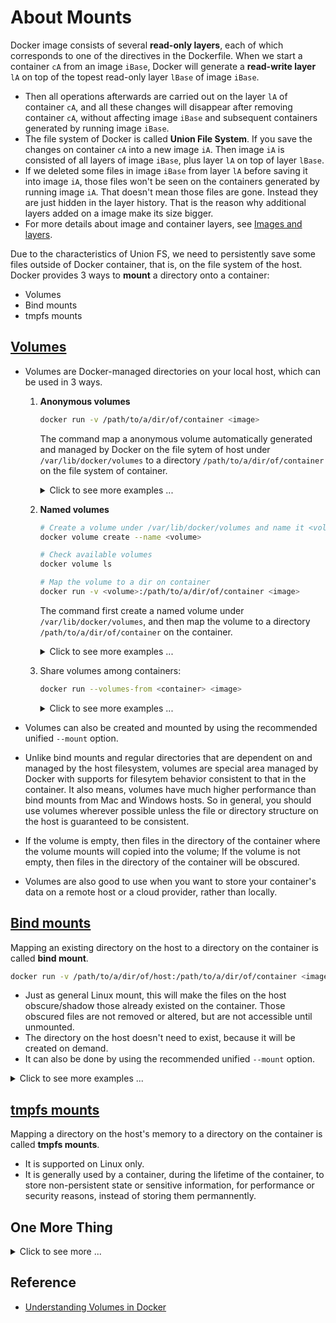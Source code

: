 # About Mounts #

Docker image consists of several **read-only layers**, each of which
corresponds to one of the directives in the Dockerfile.  When we start
a container `cA` from an image `iBase`, Docker will generate a
**read-write layer** `lA` on top of the topest read-only layer `lBase`
of image `iBase`.
* Then all operations afterwards are carried out on the layer `lA` of
  container `cA`, and all these changes will disappear after removing
  container `cA`, without affecting image `iBase` and subsequent
  containers generated by running image `iBase`.
* The file system of Docker is called **Union File System**.  If you
  save the changes on container `cA` into a new image `iA`.  Then
  image `iA` is consisted of all layers of image `iBase`, plus layer
  `lA` on top of layer `lBase`.
* If we deleted some files in image `iBase` from layer `lA` before
  saving it into image `iA`, those files won't be seen on the
  containers generated by running image `iA`.  That doesn't mean those
  files are gone.  Instead they are just hidden in the layer history.
  That is the reason why additional layers added on a image make its
  size bigger.
* For more details about image and container layers, see [Images and
  layers](https://docs.docker.com/storage/storagedriver/).

Due to the characteristics of Union FS, we need to persistently save
some files outside of Docker container, that is, on the file system of
the host.  Docker provides 3 ways to **mount** a directory onto a
container:
* Volumes
* Bind mounts
* tmpfs mounts

## [Volumes](https://docs.docker.com/storage/volumes/) ##

* Volumes are Docker-managed directories on your local host, which can
  be used in 3 ways.
  1. **Anonymous volumes**

     ```bash
     docker run -v /path/to/a/dir/of/container <image>
     ```

     The command map a anonymous volume automatically generated and
     managed by Docker on the file sytem of host under
     `/var/lib/docker/volumes` to a directory
     `/path/to/a/dir/of/container` on the file system of container.
     
     <details>
     <summary>Click to see more examples ...</summary>

     ```console
     $ docker run -d --rm -it -h container --name ubuntu-volume -v /home/simon ubuntu
     f64319429baf
     
     $ docker ps -a
     CONTAINER ID  IMAGE   COMMAND      CREATED        STATUS        PORTS  NAMES
     f64319429baf  ubuntu  "/bin/bash"  7 seconds ago  Up 6 seconds         ubuntu-volume
     
     $ docker volume ls  # Check available volume generated by Docker
     DRIVER              VOLUME NAME
     local               b17e59405de1
     
     $ # Use Go Template to check mount information of the volume mapped to 
     $ # container 'ubuntu-volume'.
     $ # Here jd is a tool for viewing JSON.
     $ docker inspect -f "{{json .Mounts}}" ubuntu-volume | jq .
     [
       {
         "Type": "volume",
         "Name": "b17e59405de1",
         "Source": "/var/lib/docker/volumes/b17e59405de1/_data",
         "Destination": "/home/simon",
         "Driver": "local",
         "Mode": "",
         "RW": true,
         "Propagation": ""
       }
     ]
     
     $ sudo ls /var/lib/docker/volumes/b17e59405de1/
     _data
     
     $ docker attach ubuntu-volume  # go into container
     
         root@container:/# ls /home/
         simon
         
         root@container:/# ls /home/simon/
         root@container:/# read escape sequence  # Use Ctrl+Q+P to put container in background
     
     $ docker ps -a
     CONTAINER ID  IMAGE   COMMAND      CREATED       STATUS       PORTS  NAMES
     f64319429baf  ubuntu  "/bin/bash"  a minute ago  Up a minute         ubuntu-volume
     
     $ # Modify files in the volume on the host
     $ sudo bash -c "echo hello > /var/lib/docker/volumes/b17e59405de1/_data/abc"
     
     $ sudo cat /var/lib/docker/volumes/b17e59405de1/_data/abc
     hello
     
     $ docker attach ubuntu-volume  # go into container again
     
         root@container:/# ll /home/simon/
         total 12
         drwxr-xr-x 2 root root 4096 Nov 24 03:58 ./
         drwxr-xr-x 1 root root 4096 Nov 24 03:55 ../
         -rw-r--r-- 1 root root    6 Nov 24 03:58 abc
         
         root@container:/# cat /home/simon/abc 
         hello
         
         root@container:/# echo simon >> /home/simon/abc 
         root@container:/# cat /home/simon/abc 
         hello
         simon
         
         root@container:/# read escape sequence  # Use Ctrl+Q+P to put container in background again
     
     $ docker ps -a
     CONTAINER ID  IMAGE   COMMAND      CREATED        STATUS        PORTS  NAMES
     f64319429baf  ubuntu  "/bin/bash"  4 minutes ago  Up 4 minutes         ubuntu-volume
     
     $ sudo cat /var/lib/docker/volumes/b17e59405de1/_data/abc  # Check modification 
     hello
     simon
     
     $ docker volume rm b17e59405de1  # Remove a volume
     b17e59405de1
     
     $ docker volume create  # Create an anonymous volume
     0280dc142b07
     
     $ docker volume ls
     DRIVER              VOLUME NAME
     local               0280dc142b07
     
     $ docker volume rm 0280dc142b07
     0280dc142b07
     
     $ docker volume ls
     DRIVER              VOLUME NAME
     ```

     </details>

  1. **Named volumes**

     ```bash
     # Create a volume under /var/lib/docker/volumes and name it <volume>
     docker volume create --name <volume>

     # Check available volumes
     docker volume ls

     # Map the volume to a dir on container
     docker run -v <volume>:/path/to/a/dir/of/container <image>
     ```

     The command first create a named volume under
     `/var/lib/docker/volumes`, and then map the volume to a directory
     `/path/to/a/dir/of/container` on the container.
     
     <details>
     <summary>Click to see more examples ...</summary>

     ```console
     $ docker volume create --name test  # Create a named volume
     test
     
     $ docker volume ls
     DRIVER              VOLUME NAME
     local               test
     
     $ docker volume inspect test   # Check the volume info
     [
         {
             "CreatedAt": "2018-11-24T15:09:57+08:00",
             "Driver": "local",
             "Labels": {},
             "Mountpoint": "/var/lib/docker/volumes/test/_data",
             "Name": "test",
             "Options": {},
             "Scope": "local"
         }
     ]
     
     $ sudo bash -c 'echo "hello" >> /var/lib/docker/volumes/test/_data/abc'
     
     $ sudo cat /var/lib/docker/volumes/test/_data/abc
     hello
     
     $ # New a container, and map a existing volume to a dir inside the container.
     $ # Then the files already existed in the volume will shadow those inside the container.
     $ docker run -it --rm -h container --name ubuntu-volume -v test:/home/simon ubuntu
     e5df1092e96f
     
         root@container:/# cat /home/simon/abc 
         hello
         
         root@container:/# exit
     
     $ docker ps -aq
     $ docker volume ls -q
     test
     ```

     </details>

  1. Share volumes among containers:

     ```bash
     docker run --volumes-from <container> <image>
     ```

     <details>
     <summary>Click to see more examples ...</summary>

     ```console
     $ docker container prune  # Remove unused container
     $ docker volume prune     # Remove unused volume
     $ docker ps -aq           # Check containers
     $ docker volume ls -q     # Check volumes
     
     $ # New a container and new a volume
     $ docker run -itd -h container1 --name container1 -v /home/simon ubuntu
     16d720adb189
     
     $ docker ps -aq
     16d720adb189
     
     $ docker volume ls -q
     3a75da9c2bb17f6be1e7
     
     $ # See, 'destination' only shows in docker inspect container
     $ docker volume inspect 3a75da9c2bb17f6be1e7
     [
         {
             "CreatedAt": "2018-11-25T10:23:31+08:00",
             "Driver": "local",
             "Labels": null,
             "Mountpoint": "/var/lib/docker/volumes/3a75da9c2bb17f6be1e7/_data",
             "Name": "3a75da9c2bb17f6be1e7",
             "Options": null,
             "Scope": "local"
         }
     ]
     
     $ # Share container between containers
     $ docker run -it -h container2 --name container2 --volumes-from container1 ubuntu
     
         root@container2:/# cd /home/
         root@container2:/home# cd simon/
         root@container2:/home/simon# ls
         root@container2:
     
     $ docker ps -aq
     0a4a65c0d8a0
     16d720adb189
     
     $ docker attach container1
     
         root@container1:/# echo "hello container1" >> /home/simon/abc
         root@container1:/# read escape sequence
     
     $ docker attach container2
     
         root@container2:/home/simon# ls
         abc
         
         root@container2:/home/simon# cat abc 
         hello container1
         
         root@container2:/home/simon# echo "hello container2" >> abc 
         root@container2:/home/simon# read escape sequence
     
     $ docker attach container1
     
         root@container1:/# cat /home/simon/abc 
         hello container1
         hello container2
         
         root@container1:/# read escape sequence
     
     $ docker stop container1 container2
     container1
     container2
     
     $ docker ps -aq
     0a4a65c0d8a0
     16d720adb189
     
     $ # Share volume with a third container
     $ docker run -it -h container3 --name container3 --volumes-from container2 ubuntu
     
         root@container3:/# ls /home/simon/abc 
         /home/simon/abc
         
         root@container3:/# cat /home/simon/abc 
         hello container1
         hello container2
         
         root@container3:/# exit
     
     $ # Use volume name to map.  However, the name is different from the previous volume
     $ docker run -it -h container4 --name container4 -v 3a75da9c2bb1:/home/data ubuntu
     
         root@container4:/# cd /home/
         root@container4:/home# cd data/
         root@container4:/home/data# ls 
         root@container4:/home/data# exit
     
     $ docker volume ls
     DRIVER              VOLUME NAME
     local               3a75da9c2bb1
     local               3a75da9c2bb17f6be1e7
     
     $ # This is the correct name for the volume to be shared.
     $ docker run -it -h container5 --name container5 -v 3a75da9c2bb17f6be1e7:/home/data ubuntu
     
         root@container5:/# ls /home/data/
         abc
         root@container5:/# cat /home/data/abc 
         hello container1
         hello container2
         root@container5:/# exit
     ```

     </details>

* Volumes can also be created and mounted by using the recommended
  unified `--mount` option.
* Unlike bind mounts and regular directories that are dependent on and
  managed by the host filesystem, volumes are special area managed by
  Docker with supports for filesytem behavior consistent to that in
  the container.  It also means, volumes have much higher performance
  than bind mounts from Mac and Windows hosts.  So in general, you
  should use volumes wherever possible unless the file or directory
  structure on the host is guaranteed to be consistent.
* If the volume is empty, then files in the directory of the container
  where the volume mounts will copied into the volume; If the volume
  is not empty, then files in the directory of the container will be
  obscured.
* Volumes are also good to use when you want to store your container's
  data on a remote host or a cloud provider, rather than locally.


## [Bind mounts](https://docs.docker.com/storage/bind-mounts/) ##

Mapping an existing directory on the host to a directory on the
container is called **bind mount**.

```bash
docker run -v /path/to/a/dir/of/host:/path/to/a/dir/of/container <image>
```

* Just as general Linux mount, this will make the files on the host
  obscure/shadow those already existed on the container.  Those
  obscured files are not removed or altered, but are not accessible
  until unmounted.
* The directory on the host doesn't need to exist, because it will be
  created on demand.
* It can also be done by using the recommended unified `--mount`
  option.

<details>
<summary>Click to see more examples ...</summary>

```console
$ # Map /bin on the host to /bin on the container.
$ # So the binaries in /bin are those on the host
$ docker run -it --rm -h container --name ubuntu-volume -v /bin:/bin ubuntu

    root@container:/# ls /bin/
    bash           fuser       nisdomainname  stty
    brltty         fusermount  ntfs-3g        su
    bunzip2        getfacl     ntfs-3g.probe  sync
    busybox        grep        ntfscat        systemctl
    bzcat          gunzip      ntfscluster    systemd
    bzcmp          gzexe       ntfscmp        systemd-ask-password
    bzdiff         gzip        ntfsfallocate  systemd-escape
    bzegrep        hciconfig   ntfsfix        systemd-hwdb
    bzexe          hostname    ntfsinfo       systemd-inhibit
    ...
    
    root@container:/# exit
    
$ # See the difference inside /bin on the host above and /bin on the container below
$ docker run -it --rm -h container --name ubuntu-volume ubuntu
    
    root@container:/# ls /bin/
    bash          cat            echo      ls             rbash       tempfile      zegrep
    bunzip2       chgrp          egrep     lsblk          readlink    touch         zfgrep
    bzcat         chmod          false     mkdir          rm          true          zforce
    bzcmp         chown          fgrep     mknod          rmdir       umount        zgrep
    bzdiff        cp             findmnt   mktemp         run-parts   uname         zless
    bzegrep       dash           grep      more           sed         uncompress    zmore
    bzexe         date           gunzip    mount          sh          vdir          znew
    bzfgrep       dd             gzexe     mountpoint     sh.distrib  wdctl
    bzgrep        df             gzip      mv             sleep       which
    ...
    
    root@container:/# exit
```

</details>


## [tmpfs mounts](https://docs.docker.com/storage/tmpfs/) ##

Mapping a directory on the host's memory to a directory on the
container is called **tmpfs mounts**.
* It is supported on Linux only.
* It is generally used by a container, during the lifetime of the
  container, to store non-persistent state or sensitive information,
  for performance or security reasons, instead of storing them
  permannently.


## One More Thing ##

<details>
<summary>Click to see more ...</summary>

If you want files created or changed inside a volume to be valid, you
should put those operations before the `volume` directive:

```dockerfile
# Dockerfile1
from ubuntu

run mkdir /home/data
run echo "hello" >> /home/data/abc

volume /home/data  # volume directive after operations to the files
cmd ["bash"]
```

```dockerfile
# Dockerfile2
from ubuntu

volume /home/data  # volume directive before operations to the files

run echo "hello" >> /home/data/abc
cmd ["bash"]
```

```console
$ # Notice the order between volume directive and the file modification
$ cat Dockerfile1
from ubuntu
run mkdir /home/data
run echo "hello" >> /home/data/abc
volume /home/data
cmd ["bash"]

$ docker build -t testvolume -f Dockerfile1 .
Sending build context to Docker daemon  2.048kB
Step 1/5 : from ubuntu
 ---> 93fd78260bd1
Step 2/5 : run mkdir /home/data
 ---> Running in 01671d764ca4
Removing intermediate container 01671d764ca4
 ---> dfe4c3ffc537
Step 3/5 : run echo "hello" >> /home/data/abc
 ---> Running in 8834fbe8dbac
Removing intermediate container 8834fbe8dbac
 ---> 60a7d5b878f4
Step 4/5 : volume /home/data
 ---> Running in 0d257a7c9e67
Removing intermediate container 0d257a7c9e67
 ---> 5d0fa2936b9f
Step 5/5 : cmd ["bash"]
 ---> Running in cf66aaef0363
Removing intermediate container cf66aaef0363
 ---> dac633d0f3f5
Successfully built dac633d0f3f5
Successfully tagged testvolume:latest

$ docker ps -aq
$ docker volume ls -q

$ # New a container, mount volume, /home/data/abc does exist
$ docker run -it --rm testvolume

    root@b5cd2a2ee79a:/# cd /home/data
    root@b5cd2a2ee79a:/home/data# cat abc 
    hello
    
    root@b5cd2a2ee79a:/home/data# exit

$ docker volume ls -q
651b43a9bf819ea8ec47

$ mkdir volume
$ echo "simon" >> volume/def
$ docker volume rm 651b43a9bf819ea8ec47
651b43a9bf819ea8ec47

$ docker volume ls -q

$ # If an existting dir on the host is mounted, /home/data/abc does not exist
$ docker run -it -v ${PWD}/volume:/home/data testvolume

    root@bfd2d718e8ca:/# ls /home/data/
    def
    
    root@bfd2d718e8ca:/# cat /home/data/def 
    simon
    
    root@bfd2d718e8ca:/# exit

$ # Change the order of volume directive and file modification
$ cat Dockerfile2
from ubuntu
volume /home/data
run echo "hello" >> /home/data/abc
cmd ["bash"]

$ docker build -t testvolume2 -f Dockerfile2 .
Sending build context to Docker daemon  2.048kB
Step 1/4 : from ubuntu
 ---> 93fd78260bd1
Step 2/4 : volume /home/data
 ---> Running in 6c7d8e6b53d8
Removing intermediate container 6c7d8e6b53d8
 ---> 22a4a7cece07
Step 3/4 : run echo "hello" >> /home/data/abc
 ---> Running in 2142946a0638
Removing intermediate container 2142946a0638
 ---> ff893445d3a7
Step 4/4 : cmd ["bash"]
 ---> Running in 187f37a1bbf9
Removing intermediate container 187f37a1bbf9
 ---> 280e29e2a3f6
Successfully built 280e29e2a3f6
Successfully tagged testvolume2:latest

$ # See the modification is invalid
$ docker run -it testvolume2
    root@3631906e5e3b:/# ls /home/data/
    root@3631906e5e3b:/# cd /home/data/
    root@3631906e5e3b:/home/data# ls
```

</details>


## Reference ##

- [Understanding Volumes in Docker](https://container-solutions.com/understanding-volumes-docker/)

